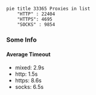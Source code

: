 
```mermaid
pie title 33365 Proxies in list
    "HTTP" : 22404
    "HTTPS": 4695
    "SOCKS" : 9854
```

### Some Info
#### Average Timeout

- mixed: 2.9s
- http: 1.5s
- https: 8.6s
- socks: 6.5s